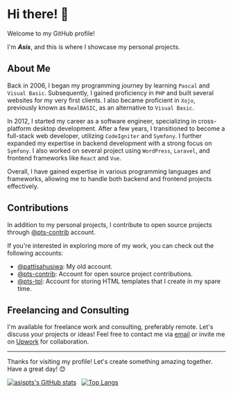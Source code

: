 # Hi there! :wave:

Welcome to my GitHub profile!

I'm ***Asis***, and this is where I showcase my personal projects.


## About Me

Back in 2006, I began my programming journey by learning `Pascal` and `Visual Basic`.
Subsequently, I gained proficiency in `PHP` and built several websites for my very first clients.
I also became proficient in `Xojo`, previously known as `RealBASIC`, as an alternative to `Visual Basic`.

In 2012, I started my career as a software engineer, specializing in cross-platform desktop development.
After a few years, I transitioned to become a full-stack web developer, utilizing `CodeIgniter` and `Symfony`.
I further expanded my expertise in backend development with a strong focus on `Symfony`.
I also worked on several project using `WordPress`, `Laravel`, and frontend frameworks like `React` and `Vue`.

Overall, I have gained expertise in various programming languages and frameworks, allowing me to handle both backend and frontend projects effectively.



## Contributions

In addition to my personal projects, I contribute to open source projects through [@pts-contrib](https://github.com/pts-contrib) account.

If you're interested in exploring more of my work, you can check out the following accounts:
- [@pattisahusiwa](https://github.com/pattisahusiwa): My old account.
- [@pts-contrib](https://github.com/pts-contrib): Account for open source project contributions.
- [@pts-tpl](https://github.com/pts-tpl): Account for storing HTML templates that I create in my spare time.



## Freelancing and Consulting

I'm available for freelance work and consulting, preferably remote. Let's discuss your projects or ideas! Feel free to contact me via [email](mailto:asispts@gmail.com) or invite me on [Upwork](https://www.upwork.com/freelancers/~0166f08c7b943450f3) for collaboration.



---
Thanks for visiting my profile! Let's create something amazing together. Have a great day! 😊


[![asispts's GitHub stats](https://github-readme-stats.vercel.app/api?username=asispts&show_icons=true&theme=transparent)](https://github.com/anuraghazra/github-readme-stats)
&nbsp;
[![Top Langs](https://github-readme-stats.vercel.app/api/top-langs/?username=asispts&theme=transparent&layout=compact)](https://github.com/anuraghazra/github-readme-stats)
